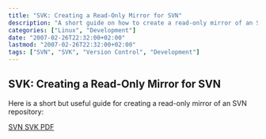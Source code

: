 ```yaml
---
title: "SVK: Creating a Read-Only Mirror for SVN"
description: "A short guide on how to create a read-only mirror of an SVN repository using SVK"
categories: ["Linux", "Development"]
date: "2007-02-26T22:32:00+02:00"
lastmod: "2007-02-26T22:32:00+02:00"
tags: ["SVN", "SVK", "Version Control", "Development"]
---
```


## SVK: Creating a Read-Only Mirror for SVN

Here is a short but useful guide for creating a read-only mirror of an SVN repository:

[SVN SVK PDF](../../../static/pdf/svn_svk.pdf)
